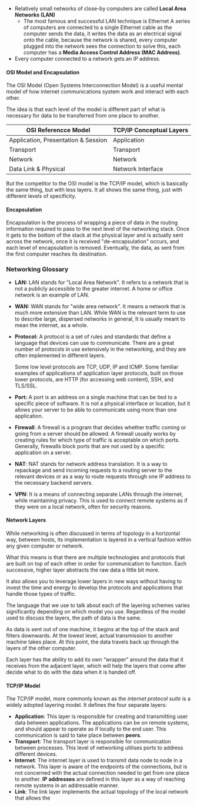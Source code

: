- Relatively small networks of close-by computers are called **Local Area Networks (LAN)**
	- The most famous and successful LAN technique is Ethernet
	  A series of computers are connected to a single Ethernet cable as the computer sends the data, it writes the data as an electrical signal onto the cable, because the network is shared, every computer plugged into the network sees the connection to solve this, each computer has a **Media Access Control Address (MAC Address)**.
- Every computer connected to a network gets an IP address.
#### OSI Model and Encapsulation

The OSI Model (Open Systems Interconnection Model) is a useful mental model of how internet communications system work and interact with each other.

The idea is that each level of the model is different part of what is necessary for data to be transferred from one place to another.

| OSI Referencce Model                | TCP/IP Conceptual Layers |
| ----------------------------------- | ------------------------ |
| Application, Presentation & Session | Application              |
| Transport                           | Transport                |
| Network                             | Network                  |
| Data Link & Physical                | Network Interface        |

But the competitor to the OSI model is the TCP/IP model, which is basically the same thing, but with less layers. It all shows the same thing, just with different levels of specificity.

#### Encapsulation
Encapsulation is the process of wrapping a piece of data in the routing information required to pass to the next level of the networking stack. Once it gets to the bottom of the stack at the physical layer and is actually sent across the network, once it is received "de-encapsulation" occurs, and each level of encapsulation is removed. Eventually, the data, as sent from the first computer reaches its destination.

### Networking Glossary

- **LAN:** LAN stands for "Local Area Network". It refers to a network that is not a publicly accessible to the greater internet. A home or office network is an example of LAN.
- **WAN:** WAN stands for "wide area network". It means a network that is much more extensive than LAN. While WAN is the relevant term to use to describe large, dispersed networks in general, It is usually meant to mean the internet, as a whole.
- **Protocol:** A protocol is a set of rules and standards that define a language that devices can use to communicate. There are a great number of protocols in use extensively in the networking, and they are often implemented in different layers.
  
  Some low level protocols are TCP, UDP, IP and ICMP. Some familiar examples of applications of application layer protocols, built on those lower protocols, are HTTP (for accessing web content), SSH, and TLS/SSL.

- **Port:** A port is an address on a single machine that can be tied to a specific piece of software. It is not a physical interface or location, but it allows your server to be able to communicate using more than one application.
- **Firewall**: A firewall is a program that decides whether traffic coming or going from a server should be allowed. A firewall usually works by creating rules for which type of traffic is acceptable on which ports. Generally, firewalls block ports that are not used by a specific application on a server.
- **NAT**: NAT stands for network address translation. It is a way to repackage and send incoming requests to a routing server to the relevant devices or  as a way to route requests through one IP address to the necessary backend servers.
- **VPN:** It is a means of connecting separate LANs through the internet, while maintaining privacy. This is used to connect remote systems as if they were on a local network, often for security reasons.
#### Network Layers
While networking is often discussed in terms of topology in a horizontal way, between hosts, its implementation is layered in a vertical fashion within any given computer or network.

What this means is that there are multiple technologies and protocols that are built on top of each other in order for communication to function. Each successive, higher layer abstracts the raw data a little bit more.

It also allows you to leverage lower layers in new ways without having to invest the time and energy to develop the protocols and applications that handle those types of traffic.

The language that we use to talk about each of the layering schemes varies significantly depending on which model you use. Regardless of the model used to discuss the layers, the path of data is the same.

As data is sent out of one machine, it begins at the top of the stack and filters downwards. At the lowest level, actual transmission to another machine takes place. At this point, the data travels back up through the layers of the other computer.

Each layer has the ability to add its own “wrapper” around the data that it receives from the adjacent layer, which will help the layers that come after decide what to do with the data when it is handed off.

#### TCP/IP Model

The TCP/IP model, more commonly known as the *internet protocol suite* is a widely adopted layering model. It defines the four separate layers:

- **Application**: This layer is responsible for creating and transmitting user data between applications. The applications can be on remote systems, and should appear to operate as if locally to the end user. This communication is said to take place between **peers**.
- **Transport**: The transport layer is responsible for communication between processes. This level of networking utilises ports to address different devices.
- **Internet**: The internet layer is used to transmit data node to node in a network. This layer is aware of the endpoints of the connections, but is not concerned with the actual connection needed to get from one place to another. **IP** **addresses** are defined in this layer as a way of reaching remote systems in an addressable manner.
- **Link**: The link layer implements the actual topology of the local network that allows the